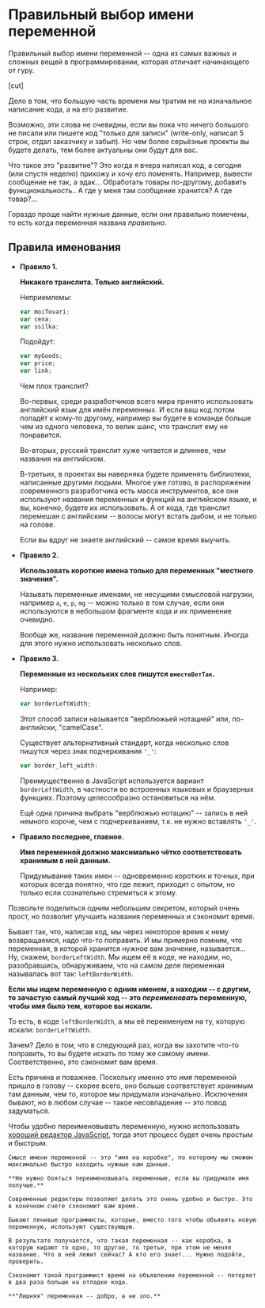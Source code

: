 # Правильный выбор имени переменной

Правильный выбор имени переменной -- одна из самых важных и сложных вещей в программировании, которая отличает начинающего от гуру.

[cut]

Дело в том, что большую часть времени мы тратим не на изначальное написание кода, а на его развитие.

Возможно, эти слова не очевидны, если вы пока что ничего большого не писали или пишете код "только для записи" (write-only, написал 5 строк, отдал заказчику и забыл). Но чем более серьёзные проекты вы будете делать, тем более актуальны они будут для вас.

Что такое это "развитие"? Это когда я вчера написал код, а сегодня (или спустя неделю) прихожу и хочу его поменять. Например, вывести сообщение не так, а эдак... Обработать товары по-другому, добавить функциональность.. А где у меня там сообщение хранится? А где товар?...

Гораздо проще найти нужные данные, если они правильно помечены, то есть когда переменная названа *правильно*.

## Правила именования

- **Правило 1.**

    **Никакого транслита. Только английский.**

    Неприемлемы:

    ```js
    var moiTovari;
    var cena;
    var ssilka;
    ```

    Подойдут:

    ```js
    var myGoods;
    var price;
    var link;
    ```

    Чем плох транслит?

    Во-первых, среди разработчиков всего мира принято использовать английский язык для имён переменных. И если ваш код потом попадёт к кому-то другому, например вы будете в команде больше чем из одного человека, то велик шанс, что транслит ему не понравится.

    Во-вторых, русский транслит хуже читается и длиннее, чем названия на английском.

    В-третьих, в проектах вы наверняка будете применять библиотеки, написанные другими людьми. Многое уже готово, в распоряжении современного разработчика есть масса инструментов, все они используют названия переменных и функций на английском языке, и вы, конечно, будете их использовать. А от кода, где транслит перемешан с английским -- волосы могут встать дыбом, и не только на голове.

    Если вы вдруг не знаете английский -- самое время выучить.
- **Правило 2.**

    **Использовать короткие имена только для переменных "местного значения".**

    Называть переменные именами, не несущими смысловой нагрузки, например  `a`, `e`, `p`, `mg` -- можно только в том случае, если они используются в небольшом фрагменте кода и их применение очевидно.

    Вообще же, название переменной должно быть понятным. Иногда для этого нужно использовать несколько слов.
- **Правило 3.**

    **Переменные из нескольких слов пишутся `вместеВотТак`.**

    Например:

    ```js
    var borderLeftWidth;
    ```

    Этот способ записи называется "верблюжьей нотацией" или, по-английски, "camelCase".

    Существует альтернативный стандарт, когда несколько слов пишутся через знак подчеркивания `'_'`:

    ```js
    var border_left_width;
    ```

    Преимущественно в JavaScript используется вариант `borderLeftWidth`, в частности во встроенных языковых и браузерных функциях. Поэтому целесообразно остановиться на нём.

    Ещё одна причина выбрать "верблюжью нотацию" -- запись в ней немного короче, чем с подчеркиванием, т.к. не нужно вставлять `'_'`.
- **Правило последнее, главное.**

    **Имя переменной должно максимально чётко соответствовать хранимым в ней данным.**

    Придумывание таких имен -- одновременно коротких и точных, при которых всегда понятно, что где лежит, приходит с опытом, но только если сознательно стремиться к этому.

Позвольте поделиться одним небольшим секретом, который очень прост, но позволит улучшить названия переменных и сэкономит время.

Бывает так, что, написав код, мы через некоторое время к нему возвращаемся, надо что-то поправить. И мы примерно помним, что переменная, в которой хранится нужное вам значение, называется... Ну, скажем,  `borderLeftWidth`. Мы ищем её в коде, не находим, но, разобравшись, обнаруживаем, что на самом деле переменная называлась вот так: `leftBorderWidth`.

**Если мы ищем переменную с одним именем, а находим  -- с другим, то зачастую самый лучший ход -- это *переименовать* переменную, чтобы имя было тем, которое вы искали.**

То есть, в коде `leftBorderWidth`, а мы её переименуем на ту, которую искали: `borderLeftWidth`.

Зачем? Дело в том, что в следующий раз, когда вы захотите что-то поправить, то вы будете искать по тому же самому имени. Соответственно, это сэкономит вам время.

Есть причина и поважнее. Поскольку именно это имя переменной пришло в голову -- скорее всего, оно больше соответствует хранимым там данным, чем то, которое мы придумали изначально. Исключения бывают, но в любом случае -- такое несовпадение -- это повод задуматься.

Чтобы удобно переименовывать переменную, нужно использовать [хороший редактор JavaScript](/editor), тогда этот процесс будет очень простым и быстрым.

```smart header="Если коротко..."
Смысл имени переменной -- это "имя на коробке", по которому мы сможем максимально быстро находить нужные нам данные.

**Не нужно бояться переименовывать переменные, если вы придумали имя получше.**

Современные редакторы позволяют делать это очень удобно и быстро. Это в конечном счете сэкономит вам время.
```

```warn header="Храните в переменной то, что следует"
Бывают ленивые программисты, которые, вместо того чтобы объявить новую переменную, используют существующую.

В результате получается, что такая переменная -- как коробка, в которую кидают то одно, то другое, то третье, при этом не меняя название. Что в ней лежит сейчас? А кто его знает... Нужно подойти, проверить.

Сэкономит такой программист время на объявлении переменной -- потеряет в два раза больше на отладке кода.

**"Лишняя" переменная -- добро, а не зло.**
```

